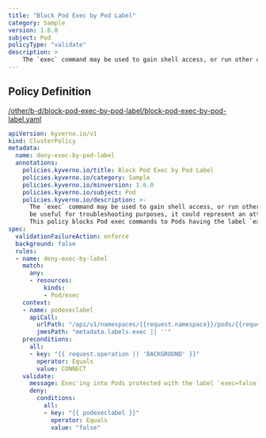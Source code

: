 ```yaml
---
title: "Block Pod Exec by Pod Label"
category: Sample
version: 1.6.0
subject: Pod
policyType: "validate"
description: >
    The `exec` command may be used to gain shell access, or run other commands, in a Pod's container. While this can be useful for troubleshooting purposes, it could represent an attack vector and is discouraged. This policy blocks Pod exec commands to Pods having the label `exec=false`.
---
```


## Policy Definition
<a href="https://github.com/kyverno/policies/raw/main//other/b-d/block-pod-exec-by-pod-label/block-pod-exec-by-pod-label.yaml" target="-blank">/other/b-d/block-pod-exec-by-pod-label/block-pod-exec-by-pod-label.yaml</a>

```yaml
apiVersion: kyverno.io/v1
kind: ClusterPolicy
metadata:
  name: deny-exec-by-pod-label
  annotations:
    policies.kyverno.io/title: Block Pod Exec by Pod Label
    policies.kyverno.io/category: Sample
    policies.kyverno.io/minversion: 1.6.0
    policies.kyverno.io/subject: Pod
    policies.kyverno.io/description: >-
      The `exec` command may be used to gain shell access, or run other commands, in a Pod's container. While this can
      be useful for troubleshooting purposes, it could represent an attack vector and is discouraged.
      This policy blocks Pod exec commands to Pods having the label `exec=false`.
spec:
  validationFailureAction: enforce
  background: false
  rules:
  - name: deny-exec-by-label
    match:
      any:
      - resources:
          kinds:
          - Pod/exec
    context:
    - name: podexeclabel
      apiCall:
        urlPath: "/api/v1/namespaces/{{request.namespace}}/pods/{{request.name}}"
        jmesPath: "metadata.labels.exec || ''"
    preconditions:
      all:
      - key: "{{ request.operation || 'BACKGROUND' }}"
        operator: Equals
        value: CONNECT
    validate:
      message: Exec'ing into Pods protected with the label `exec=false` is forbidden.
      deny:
        conditions:
          all:
          - key: "{{ podexeclabel }}"
            operator: Equals
            value: "false"

```
